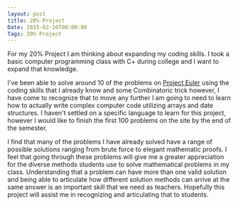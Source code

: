 ```yaml
---
layout: post
title: 20% Project
Date: 2015-02-16T00:00:00
Tags: 20% Project
---
```


For my 20% Project I am thinking about expanding my coding skills. I took a basic computer programming class with C+ during college and I want to expand that knowledge.

<!-- more -->

I've been able to solve around 10 of the problems on [Project Euler](https://projecteuler.net/) using the coding skills that I already know and some Combinatoric trick however, I have come to recognize that to move any further I am going to need to learn how to actually write complex computer code utilizing arrays and date structures. I haven't settled on a specific language to learn for this project, however I would like to finish the first 100 problems on the site by the end of the semester.

I find that many of the problems I have already solved have a range of possible solutions ranging from brute force to elegant mathematic proofs. I feel that going through these problems will give me a greater appreciation for the diverse methods students use to solve mathematical problems in my class. Understanding that a problem can have more than one valid solution and being able to articulate how different solution methods can arrive at the same answer is an important skill that we need as teachers. Hopefully this project will assist me in recognizing and articulating that to students.
